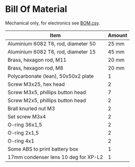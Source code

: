 Bill Of Material
================

Mechanical only, for electronics see [BOM.csv](../pcb/BOM.csv).

| Item					| Amount|
|---------------------------------------|-------|
| Aluminium 6082 T6, rod, diameter 50	| 25 mm	|
| Aluminium 6082 T6, rod, diameter 15	| 45 mm	|
| Brass, hexagon rod, M11		| 20 mm	|
| Brass, hexagon rod, M8		| 20 mm	|
| Polycarbonate (lean), 50x50x2 plate	| 1	|
| Screw M3x25, hex head			| 2	|
| Screw M3x5, phillips button head	| 7	|
| Screw M2x5, phillips button head	| 2	|
| Brall knurled nut M3			| 2	|
| Set screw M3x4			| 2	|
| O-ring 36x1,5				| 2	|
| O-ring 2x1,5				| 2	|
| O-ring 4x1				| 2	|
| Some ABS to print battery box		| 1	|
| 17mm condenser lens 10 deg for XP-L2	| 1	|

